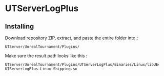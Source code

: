 # UTServerLogPlus

## Installing
Download repository ZIP, extract, and paste the entire folder into :
```
UTServer/UnrealTournament/Plugins/
```
Make sure the result path looks like this :
```
UTServer/UnrealTournament/Plugins/UTServerLogPlus/Binaries/Linux/libUE4Server-UTServerLogPlus-Linux-Shipping.so
```
